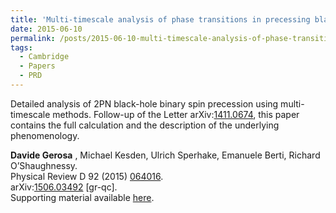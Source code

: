 ```yaml
---
title: 'Multi-timescale analysis of phase transitions in precessing black-hole binaries'
date: 2015-06-10
permalink: /posts/2015-06-10-multi-timescale-analysis-of-phase-transitions-in-precessing-black-hole-binaries
tags:
  - Cambridge
  - Papers
  - PRD
---
```


Detailed analysis of 2PN black-hole binary spin precession using multi-timescale methods. Follow-up of the Letter arXiv:[1411.0674](<http://arxiv.org/abs/arXiv:1411.0674>), this paper contains the full calculation and the description of the underlying phenomenology.

**Davide Gerosa** , Michael Kesden, Ulrich Sperhake, Emanuele Berti, Richard O’Shaughnessy.  
Physical Review D 92 (2015) [064016](<http://journals.aps.org/prd/abstract/10.1103/PhysRevD.92.064016>).  
arXiv:[1506.03492](<http://arxiv.org/abs/arXiv:1506.03492>) [gr-qc].  
Supporting material available [here](<../../../../../index.html?p=224>).

